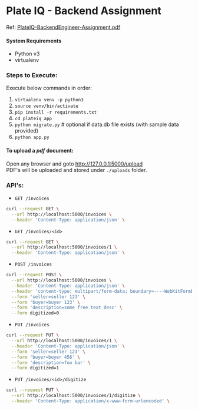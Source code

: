 # Plate IQ - Backend Assignment

Ref: [PlateIQ-BackendEngineer-Assignment.pdf](PlateIQ-BackendEngineer-Assignment.pdf)


#### System Requirements
* Python v3
* virtualenv

### Steps to Execute:
Execute below commands in order:
1) `virtualenv venv -p python3`
2) `source venv/bin/activate`
3) `pip install -r requirements.txt`
4) `cd plateiq_app`
4) `python migrate.py`      # optional if data.db file exists (with sample data provided)
5) `python app.py`

#### To upload a __*pdf*__ document:
Open any browser and goto http://127.0.0.1:5000/upload <br>
PDF's will be uploaded and stored under `./uploads` folder.

### API's:
* `GET /invoices`
```bash
curl --request GET \
  --url http://localhost:5000/invoices \
  --header 'Content-Type: application/json' \
```

* `GET /invoices/<id>`
```bash
curl --request GET \
  --url http://localhost:5000/invoices/1 \
  --header 'Content-Type: application/json' \
```

* `POST /invoices`
```bash
curl --request POST \
  --url http://localhost:5000/invoices \
  --header 'Content-Type: application/json' \
  --header 'content-type: multipart/form-data; boundary=----WebKitFormBoundary7MA4YWxkTrZu0gW' \
  --form 'seller=seller 123' \
  --form 'buyer=buyer 123' \
  --form 'description=some free text desc' \
  --form digitized=0
```

* `PUT /invoices`
```bash
curl --request PUT \
  --url http://localhost:5000/invoices/1 \
  --header 'Content-Type: application/json' \
  --form 'seller=seller 123' \
  --form 'buyer=buyer 456' \
  --form 'description=foo bar' \
  --form digitized=1
```


* `PUT /invoices/<id>/digitize`
```bash
curl --request PUT \
  --url http://localhost:5000/invoices/1/digitize \
  --header 'Content-Type: application/x-www-form-urlencoded' \
```
